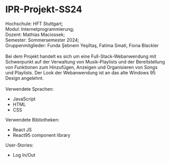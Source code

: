 # IPR-Projekt-SS24

Hochschule: HFT Stuttgart;<br>
Modul: Internetprogrammierung;<br>
Dozent: Mathias Maciossek;<br>
Semester: Sommersemester 2024;<br>
Gruppenmitglieder: Funda Şebnem Yeşiltaş, Fatima Smati, Fiona Blackler<br>
<br>
Bei dem Projekt handelt es sich um eine Full-Stack-Webanwendung mit Schwerpunkt auf der Verwaltung von Musik-Playlists und der Bereitstellung von Funktionen zum Hinzufügen, Anzeigen und Organisieren von Songs und Playlists. Der Look der Webanwendung ist an das alte Windows 95 Design angelehnt.<br>
<br>
Verwendete Sprachen:<br>
- JavaScript
- HTML
- CSS

Verwendete Bibliotheken:<br>
- React JS
- React95 component library

User-Stories:<br>
- Log In/Out
